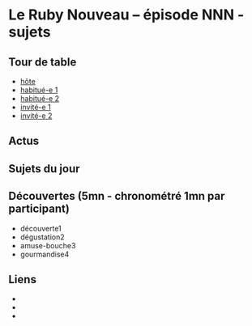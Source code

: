 # Le Ruby Nouveau – épisode NNN - sujets

## Tour de table

  - [hôte]()
  - [habitué-e 1]()
  - [habitué-e 2]()
  - [invité-e 1]()
  - [invité-e 2]()

## Actus

## Sujets du jour

## Découvertes (5mn - chronométré 1mn par participant)

  - découverte1 []()
  - dégustation2 []()
  - amuse-bouche3 []()
  - gourmandise4 []()
  
## Liens

  - []()
  - []()
  - []()

